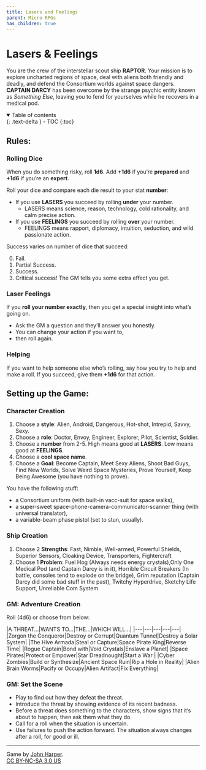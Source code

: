 ```yaml
---
title: Lasers and Feelings
parent: Micro RPGs
has_children: true
---
```


# Lasers & Feelings

You are the crew of the interstellar scout ship **RAPTOR**. Your mission is to explore
uncharted regions of space, deal with aliens both friendly and deadly, and defend the Consortium
worlds against space dangers. **CAPTAIN DARCY** has been overcome by the strange psychic entity
known as *Something Else*, leaving you to fend for yourselves while he recovers in a medical pod.

<details open markdown="block">
  <summary>
    Table of contents
  </summary>
  {: .text-delta }
- TOC
{:toc}
</details>

## Rules:

### Rolling Dice

When you do something risky, roll **1d6**. Add **+1d6** if you’re
**prepared** and **+1d6** if you’re an **expert**.

Roll your dice and compare each die result to your
stat **number**:
- If you use **LASERS** you succeed by rolling **under** your number.
    - LASERS means science, reason, technology, cold rationality, and calm precise action.
- If you use **FEELINGS** you succeed by rolling **over** your number. 
  - FEELINGS means rapport, diplomacy, intuition, seduction, and wild passionate action.

Success varies on number of dice that succeed: 

<ol start="0">
    <li>Fail.</li>
    <li>Partial Success.</li>
    <li>Success.</li>
    <li>Critical success! The GM tells you some extra effect you get.</li>
</ol>

### Laser Feelings
If you **roll your number exactly**, then you get a special insight
into what’s going on. 
- Ask the GM a question and they’ll answer you honestly. 
- You can change your action if you want to, 
- then roll again.

### Helping

If you want to help someone else who’s rolling,
say how you try to help and make a roll. 
If you succeed, give them **+1d6** for that action.






## Setting up the Game:

### Character Creation

1. Choose a **style**: Alien, Android, Dangerous, Hot-shot, Intrepid, Savvy, Sexy.
2. Choose a **role**: Doctor, Envoy, Engineer, Explorer, Pilot, Scientist, Soldier.
3. Choose a **number** from 2-5. High means good at **LASERS**. Low means good at **FEELINGS**.
4. Choose a **cool space name**.
5. Choose a **Goal**: Become Captain, Meet Sexy Aliens, Shoot Bad Guys, Find New Worlds, Solve Weird Space Mysteries, Prove Yourself, Keep Being Awesome (you have nothing to prove).

You have the following stuff:

- a Consortium uniform (with built-in vacc-suit
for space walks), 
- a super-sweet space-phone-camera-communicator-scanner thing (with universal translator),
- a variable-beam phase pistol (set to stun, usually).

### Ship Creation

1. Choose 2 **Strengths**: Fast, Nimble, Well-armed, Powerful Shields, Superior Sensors, Cloaking Device, Transporters, Fightercraft
2. Choose 1 **Problem**: Fuel Hog (Always needs energy crystals),Only One Medical Pod (and Captain Darcy is in it), Horrible Circuit Breakers (In battle, consoles tend to explode on the bridge), Grim reputation (Captain Darcy did some bad stuff in the past), Twitchy Hyperdrive, Sketchy Life Support, Unreliable Com System

### GM: Adventure Creation

Roll (4d6) or choose from below:

|A THREAT...|WANTS TO...|THE...|WHICH WILL...|
|---|---|---|---|---|
|Zorgon the Conqueror|Destroy or Corrupt|Quantum Tunnel|Destroy a Solar System|
|The Hive Armada|Steal or Capture|Space Pirate King|Reverse Time|
|Rogue Captain|Bond with|Void Crystals|Enslave a Planet|
|Space Pirates|Protect or Empower|Star Dreadnought|Start a War |
|Cyber Zombies|Build or Synthesize|Ancient Space Ruin|Rip a Hole in Reality|
|Alien Brain Worms|Pacify or Occupy|Alien Artifact|Fix Everything|


### GM: Set the Scene

- Play to find out how they defeat the threat. 
- Introduce the threat by showing evidence of its recent badness. 
- Before a threat does something to the characters, show signs that it’s about to happen, then ask them what they do.
- Call for a roll when the situation is uncertain. 
- Use failures to push the action forward. The situation always changes after a roll, for good or ill.



<!--<table>
  <thead>
    <tr>
      <th colspan="2">A THREAT…</th>
    </tr>
  </thead>
  <tbody>
    <tr>
      <td>1. Zorgon the Conqueror</td>
      <td>4. Space Pirates</td>
    </tr>
    <tr>
      <td>2. Zorgon the Conqueror</td>
      <td>5. Space Pirates</td>
    </tr>
    <tr>
      <td>3. Zorgon the Conqueror</td>
      <td>6. Space Pirates</td>
    </tr>
  </tbody>
</table>

<table>
  <thead>
    <tr>
      <th colspan="2">A THREAT…</th>
    </tr>
  </thead>
  <tbody>
    <tr>
      <td>1. Zorgon the Conqueror</td>
      <td>4. Space Pirates</td>
    </tr>
    <tr>
      <td>2. Zorgon the Conqueror</td>
      <td>5. Space Pirates</td>
    </tr>
    <tr>
      <td>3. Zorgon the Conqueror</td>
      <td>6. Space Pirates</td>
    </tr>
  </tbody>
</table>

<table>
  <thead>
    <tr>
      <th colspan="2">A THREAT…</th>
    </tr>
  </thead>
  <tbody>
    <tr>
      <td>1. Zorgon the Conqueror</td>
      <td>4. Space Pirates</td>
    </tr>
    <tr>
      <td>2. Zorgon the Conqueror</td>
      <td>5. Space Pirates</td>
    </tr>
    <tr>
      <td>3. Zorgon the Conqueror</td>
      <td>6. Space Pirates</td>
    </tr>
  </tbody>
</table>


<table>
  <thead>
    <tr>
      <th colspan="2">A THREAT…</th>
    </tr>
  </thead>
  <tbody>
    <tr>
      <td>1. Zorgon the Conqueror</td>
      <td>4. Space Pirates</td>
    </tr>
    <tr>
      <td>2. Zorgon the Conqueror</td>
      <td>5. Space Pirates</td>
    </tr>
    <tr>
      <td>3. Zorgon the Conqueror</td>
      <td>6. Space Pirates</td>
    </tr>
  </tbody>
  <thead>
    <tr>
      <th colspan="2">A THREAT…</th>
    </tr>
  </thead>
  <tbody>
    <tr>
      <td>1. Zorgon the Conqueror</td>
      <td>4. Space Pirates</td>
    </tr>
    <tr>
      <td>2. Zorgon the Conqueror</td>
      <td>5. Space Pirates</td>
    </tr>
    <tr>
      <td>3. Zorgon the Conqueror</td>
      <td>6. Space Pirates</td>
    </tr>
  </tbody>
  <thead>
    <tr>
      <th colspan="2">A THREAT…</th>
    </tr>
  </thead>
  <tbody>
    <tr>
      <td>1. Zorgon the Conqueror</td>
      <td>4. Space Pirates</td>
    </tr>
    <tr>
      <td>2. Zorgon the Conqueror</td>
      <td>5. Space Pirates</td>
    </tr>
    <tr>
      <td>3. Zorgon the Conqueror</td>
      <td>6. Space Pirates</td>
    </tr>
  </tbody>
</table>

<table>
  <thead>
    <tr>
      <th colspan="4">A THREAT…</th>
    </tr>
  </thead>
  <tbody>
    <tr>
      <td>1. Zorgon the Conqueror</td>
      <td>4. Space Pirates</td>
      <td>Quantum Tunnel</td>
      <td>Destroy a Solar System</td>
    </tr>
  </tbody>
  <thead>
    <tr>
      <th colspan="4">WANTS TO…</th>
    </tr>
  </thead>
  <tbody>
    <tr>
      <td>The Hive Armada</td>
      <td>Steal or Capture</td>
      <td>Space Pirate King</td>
      <td>Reverse Time</td>
    </tr>
    <tr>
      <td>Rogue Captain</td>
      <td>Bond with</td>
      <td>Void Crystals</td>
      <td>Enslave a Planet</td>
    </tr>
    <tr>
      <td>Space Pirates</td>
      <td>Protect or Empower</td>
      <td>Star Dreadnought</td>
      <td>Start a War</td>
    </tr>
    <tr>
      <td>Cyber Zombies</td>
      <td>Build or Synthesize</td>
      <td>Ancient Space Ruin</td>
      <td>Rip a Hole in Reality</td>
    </tr>
    <tr>
      <td>Alien Brain Worms</td>
      <td>Pacify or Occupy</td>
      <td>Alien Artifact</td>
      <td>Fix Everything</td>
    </tr>
  </tbody>
</table>-->

<!--**A THREAT...**

1. Zorgon the Conqueror
2. The Hive Armada
3. Rogue Captain
4. Space Pirates
5. Cyber Zombies
6. Alien Brain Worms 

**WANTS TO...**

1. Destroy or Corrupt
2. Steal or Capture
3. Bond with
4. Protect or Empower
5. Build or Synthesize
6. Pacify or Occupy

**THE...**

1. Space Pirate King
2. Void Crystals
3. Star Dreadnought
4. Quantum Tunnel
5. Ancient Space Ruin
6. Alien Artifact

**WHICH WILL...**

1. Destroy a Solar System
2. Reverse Time
3. Enslave a Planet
4. Start a War 
5. Rip a Hole in Reality
6. Fix Everything-->

---

Game by [John Harper](http://www.onesevendesign.com/laserfeelings/).  
[CC BY-NC-SA 3.0 US](https://creativecommons.org/licenses/by-nc-sa/3.0/us/)
